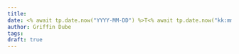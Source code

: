 ```yaml
---
title: 
date: <% await tp.date.now("YYYY-MM-DD") %>T<% await tp.date.now("kk:mm:ssZ") %>
author: Griffin Dube
tags: 
draft: true
---
```

